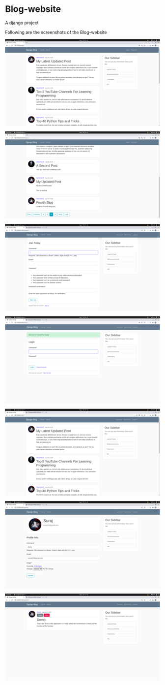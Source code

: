 # Blog-website
A django project 


Following are the screenshots of the Blog-website

![](Screenshots/Screenshot%20from%202020-08-07%2022-02-09.png)

![](Screenshots/Screenshot%20from%202020-08-07%2022-02-45.png)

![](Screenshots/Screenshot%20from%202020-08-07%2022-07-58.png)

![](Screenshots/Screenshot%20from%202020-08-07%2022-09-37.png)

![](Screenshots/Screenshot%20from%202020-08-07%2022-10-25.png)

![](Screenshots/Screenshot%20from%202020-08-07%2022-10-32.png)

![](Screenshots/Screenshot%20from%202020-08-07%2022-11-47.png)
